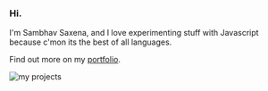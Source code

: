 ### Hi.

I'm Sambhav Saxena, and I love experimenting stuff with Javascript because c'mon its the best of all languages. 

Find out more on my [portfolio](https://interpreted.vercel.app).

![my projects](https://userpic.codeforces.org/2766960/title/bc56725c6a249aa3.jpg)
